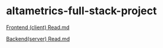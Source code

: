 # altametrics-full-stack-project

[Frontend (client) Read.md](https://github.com/mrcordova/altametrics-full-stack-project/blob/main/client/README.md)

[Backend(server) Read.md](https://github.com/mrcordova/altametrics-full-stack-project/blob/main/server/README.md)
